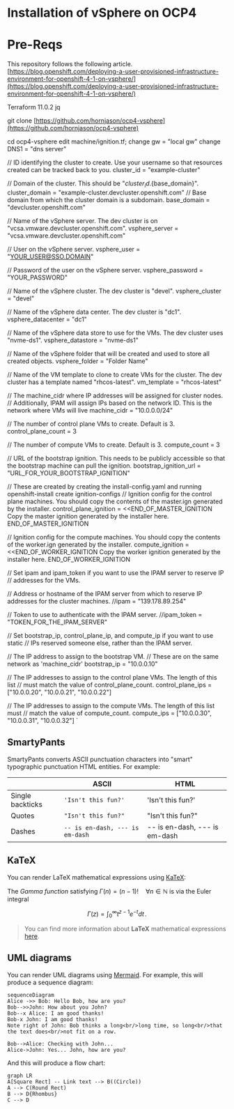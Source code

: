# Installation of vSphere on OCP4
# Pre-Reqs
This repository follows the following article.
[https://blog.openshift.com/deploying-a-user-provisioned-infrastructure-environment-for-openshift-4-1-on-vsphere/](https://blog.openshift.com/deploying-a-user-provisioned-infrastructure-environment-for-openshift-4-1-on-vsphere/)

Terraform 11.0.2
jq

git clone [https://github.com/hornjason/ocp4-vsphere](https://github.com/hornjason/ocp4-vsphere)

cd ocp4-vsphere
edit machine/ignition.tf;
change gw = "local gw"
change DNS1 = "dns server"


// ID identifying the cluster to create. Use your username so that resources created can be tracked back to you.
cluster_id = "example-cluster"

// Domain of the cluster. This should be "${cluster_id}.${base_domain}".
cluster_domain = "example-cluster.devcluster.openshift.com"
// Base domain from which the cluster domain is a subdomain.
base_domain = "devcluster.openshift.com"

// Name of the vSphere server. The dev cluster is on "vcsa.vmware.devcluster.openshift.com".
vsphere_server = "vcsa.vmware.devcluster.openshift.com"

// User on the vSphere server.
vsphere_user = "YOUR_USER@SSO.DOMAIN"

// Password of the user on the vSphere server.
vsphere_password = "YOUR_PASSWORD"

// Name of the vSphere cluster. The dev cluster is "devel".
vsphere_cluster = "devel"

// Name of the vSphere data center. The dev cluster is "dc1".
vsphere_datacenter = "dc1"

// Name of the vSphere data store to use for the VMs. The dev cluster uses "nvme-ds1".
vsphere_datastore = "nvme-ds1"

// Name of the vSphere folder that will be created and used to store all created objects.
vsphere_folder = "Folder Name"

// Name of the VM template to clone to create VMs for the cluster. The dev cluster has a template named "rhcos-latest".
vm_template = "rhcos-latest"

// The machine_cidr where IP addresses will be assigned for cluster nodes.
// Additionally, IPAM will assign IPs based on the network ID.  This is the network where VMs will live
machine_cidr = "10.0.0.0/24"

// The number of control plane VMs to create. Default is 3.
control_plane_count = 3

// The number of compute VMs to create. Default is 3.
compute_count = 3

// URL of the bootstrap ignition. This needs to be publicly accessible so that the bootstrap machine can pull the ignition.
bootstrap_ignition_url = "URL_FOR_YOUR_BOOTSTRAP_IGNITION"

// These are created by creating the install-config.yaml and running openshift-install create ignition-configs
// Ignition config for the control plane machines. You should copy the contents of the master.ign generated by the installer.
control_plane_ignition = <<END_OF_MASTER_IGNITION
Copy the master ignition generated by the installer here.
END_OF_MASTER_IGNITION

// Ignition config for the compute machines. You should copy the contents of the worker.ign generated by the installer.
compute_ignition = <<END_OF_WORKER_IGNITION
Copy the worker ignition generated by the installer here.
END_OF_WORKER_IGNITION

// Set ipam and ipam_token if you want to use the IPAM server to reserve IP
// addresses for the VMs.

// Address or hostname of the IPAM server from which to reserve IP addresses for the cluster machines.
//ipam = "139.178.89.254"

// Token to use to authenticate with the IPAM server.
//ipam_token = "TOKEN_FOR_THE_IPAM_SERVER"


// Set bootstrap_ip, control_plane_ip, and compute_ip if you want to use static
// IPs reserved someone else, rather than the IPAM server.

// The IP address to assign to the bootstrap VM.
// These are on the same network as 'machine_cidr'
bootstrap_ip = "10.0.0.10"

// The IP addresses to assign to the control plane VMs. The length of this list
// must match the value of control_plane_count.
control_plane_ips = ["10.0.0.20", "10.0.0.21", "10.0.0.22"]

// The IP addresses to assign to the compute VMs. The length of this list must
// match the value of compute_count.
compute_ips = ["10.0.0.30", "10.0.0.31", "10.0.0.32"]
`
## SmartyPants

SmartyPants converts ASCII punctuation characters into "smart" typographic punctuation HTML entities. For example:

|                |ASCII                          |HTML                         |
|----------------|-------------------------------|-----------------------------|
|Single backticks|`'Isn't this fun?'`            |'Isn't this fun?'            |
|Quotes          |`"Isn't this fun?"`            |"Isn't this fun?"            |
|Dashes          |`-- is en-dash, --- is em-dash`|-- is en-dash, --- is em-dash|


## KaTeX

You can render LaTeX mathematical expressions using [KaTeX](https://khan.github.io/KaTeX/):

The *Gamma function* satisfying $\Gamma(n) = (n-1)!\quad\forall n\in\mathbb N$ is via the Euler integral

$$
\Gamma(z) = \int_0^\infty t^{z-1}e^{-t}dt\,.
$$

> You can find more information about **LaTeX** mathematical expressions [here](http://meta.math.stackexchange.com/questions/5020/mathjax-basic-tutorial-and-quick-reference).


## UML diagrams

You can render UML diagrams using [Mermaid](https://mermaidjs.github.io/). For example, this will produce a sequence diagram:

```mermaid
sequenceDiagram
Alice ->> Bob: Hello Bob, how are you?
Bob-->>John: How about you John?
Bob--x Alice: I am good thanks!
Bob-x John: I am good thanks!
Note right of John: Bob thinks a long<br/>long time, so long<br/>that the text does<br/>not fit on a row.

Bob-->Alice: Checking with John...
Alice->John: Yes... John, how are you?
```

And this will produce a flow chart:

```mermaid
graph LR
A[Square Rect] -- Link text --> B((Circle))
A --> C(Round Rect)
B --> D{Rhombus}
C --> D
```
<!--stackedit_data:
eyJoaXN0b3J5IjpbMTgwODgxNjkyNCw0NDA1MzI3MF19
-->